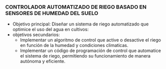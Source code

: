 ### CONTROLADOR AUTOMATIZADO DE RIEGO BASADO EN SENSORES DE HUMEDAD DEL SUELO
- Objetivo principal: 
  Diseñar un sistema de riego automatizado que optimice el uso del agua en cultivos:
- objetivos secundarios:
	- Implementar un algoritmo de control que active o desactive el riego en función de la humedad y condiciones climaticas.
	- Implementar un código de programación de control que automatice el sistema de riego, permitiendo su funcionamiento de manera autónoma y eficiente. 	

